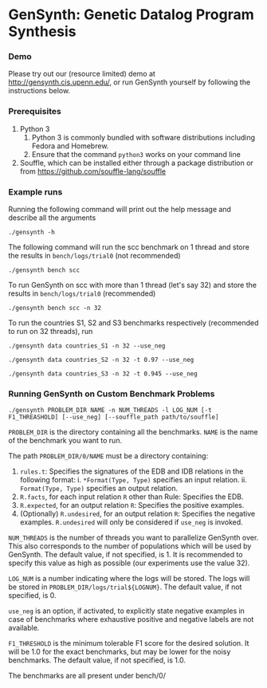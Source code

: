 # GenSynth: Genetic Datalog Program Synthesis

### Demo

Please try out our (resource limited) demo at http://gensynth.cis.upenn.edu/, or run GenSynth yourself by following the instructions below.

### Prerequisites

1. Python 3
   1. Python 3 is commonly bundled with software distributions including Fedora and Homebrew.
   2. Ensure that the command `python3` works on your command line
2. Souffle, which can be installed either through a package distribution or from https://github.com/souffle-lang/souffle

### Example runs

Running the following command will print out the help message and describe all the arguments
```
./gensynth -h
```

The following command will run the scc benchmark on 1 thread and store the results in `bench/logs/trial0` (not recommended)
```
./gensynth bench scc
```

To run GenSynth on scc with more than 1 thread (let's say 32) and store the results in `bench/logs/trial0` (recommended)
```
./gensynth bench scc -n 32
```

To run the countries S1, S2 and S3 benchmarks respectively (recommended to run on 32 threads), run
```
./gensynth data countries_S1 -n 32 --use_neg
```
```
./gensynth data countries_S2 -n 32 -t 0.97 --use_neg
```
```
./gensynth data countries_S3 -n 32 -t 0.945 --use_neg
```

### Running GenSynth on Custom Benchmark Problems

```
./gensynth PROBLEM_DIR NAME -n NUM_THREADS -l LOG_NUM [-t F1_THREASHOLD] [--use_neg] [--souffle_path path/to/souffle]
```

`PROBLEM_DIR` is the directory containing all the benchmarks.
`NAME` is the name of the benchmark you want to run.

The path `PROBLEM_DIR/0/NAME` must be a directory containing:
1. `rules.t`: Specifies the signatures of the EDB and IDB relations in the following format:
    i. `*Format(Type, Type)` specifies an input relation.
    ii. `Format(Type, Type)` specifies an output relation.
2. `R.facts`, for each input relation `R` other than Rule: Specifies the EDB.
3. `R.expected`, for an output relation `R`: Specifies the positive examples.
4. (Optionally) `R.undesired`, for an output relation `R`: Specifies the negative examples. `R.undesired` will only be considered if `use_neg` is invoked.

`NUM_THREADS` is the number of threads you want to parallelize GenSynth over. This also corresponds to the number of populations which will be used by GenSynth. The default value, if not specified, is 1. It is recommended to specify this value as high as possible (our experiments use the value 32).

`LOG_NUM` is a number indicating where the logs will be stored. The logs will be stored in `PROBLEM_DIR/logs/trial${LOGNUM}`. The default value, if not specified, is 0.

`use_neg` is an option, if activated, to explicitly state negative examples in case of benchmarks where exhaustive
positive and negative labels are not available.

`F1_THRESHOLD` is the minimum tolerable F1 score for the desired solution. It will be 1.0 for the exact benchmarks, but may be lower for the noisy benchmarks. The default value, if not specified, is 1.0.

The benchmarks are all present under bench/0/

